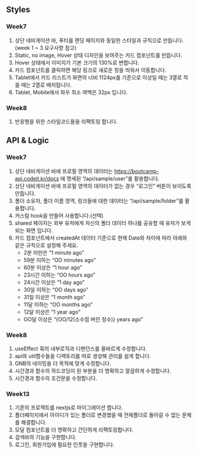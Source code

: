 ## Styles

### Week7

1. 상단 네비게이션 바, 푸터를 랜딩 페이지와 동일한 스타일과 규칙으로 만듭니다. (week 1 ~ 3 요구사항 참고)
2. Static, no image, Hover 상태 디자인을 보여주는 카드 컴포넌트를 만듭니다.
3. Hover 상태에서 이미지가 기본 크기의 130%로 변합니다.
4. 카드 컴포넌트를 클릭하면 해당 링크로 새로운 창을 띄워서 이동합니다.
5. Tablet에서 카드 리스트가 화면의 너비 1124px를 기준으로 이상일 때는 3열로 작을 때는 2열로 배치됩니다.
6. Tablet, Mobile에서 좌우 최소 여백은 32px 입니다.

### Week8

1. 반응형을 위한 스타일코드들을 리팩토링 합니다.

## API & Logic

### Week7

1. 상단 네비게이션 바에 프로필 영역의 데이터는 https://bootcamp-api.codeit.kr/docs 에 명세된 “/api/sample/user”를 활용합니다.
2. 상단 네비게이션 바에 프로필 영역의 데이터가 없는 경우 “로그인” 버튼이 보이도록 만듭니다.
3. 폴더 소유자, 폴더 이름 영역, 링크들에 대한 데이터는 “/api/sample/folder”를 활용합니다.
4. 커스텀 hook을 만들어 사용합니다.(선택)
5. shared 페이지는 외부 유저에게 자신의 폴더 데이터 하나를 공유할 때 유저가 보게되는 화면 입니다.
6. 카드 컴포넌트에서 createdAt 데이터 기준으로 현재 Date와 차이에 따라 아래와 같은 규칙으로 설정해 주세요.
   - 2분 미만은 “1 minute ago”
   - 59분 이하는 “OO minutes ago”
   - 60분 이상은 “1 hour ago”
   - 23시간 이하는 “OO hours ago”
   - 24시간 이상은 “1 day ago”
   - 30일 이하는 “OO days ago”
   - 31일 이상은 “1 month ago”
   - 11달 이하는 “OO months ago”
   - 12달 이상은 “1 year ago”
   - OO달 이상은 “{OO/12(소수점 버린 정수)} years ago”

### Week8

1. useEffect 훅의 내부로직과 디펜던스를 올바르게 수정합니다.
2. api와 util함수들을 디렉토리를 따로 생성해 관리를 쉽게 합니다.
3. GNB의 네이밍을 더 목적에 맞게 수정합니다.
4. 시간경과 함수의 하드코딩이 된 부분을 더 명확하고 깔끔하게 수정합니다.
5. 시간경과 함수의 조건문을 수정합니다.

### Week13

1. 기존의 프로젝트를 nextjs로 마이그레이션 합니다.
2. 폴더페이지에서 아이디가 있는 폴더로 변경했을 때 전체폴더로 돌아갈 수 없는 문제를 해결합니다.
3. 모달 컴포넌트를 더 명확하고 간단하게 리팩토링합니다.
4. 검색바의 기능을 구현합니다.
5. 로그인, 회원가입에 필요한 인풋을 구현합니다.
